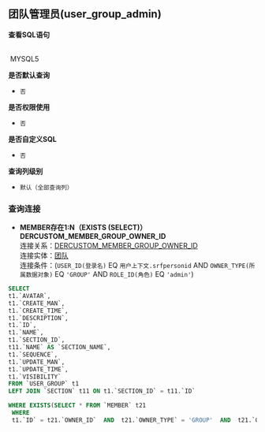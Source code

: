## 团队管理员(user_group_admin) <!-- {docsify-ignore-all} -->



<p class="panel-title"><b>查看SQL语句</b></p>
<br>

<el-row>
&nbsp;<el-tag @click="MYSQL5 = true">MYSQL5</el-tag>
</el-row>

<br>
<p class="panel-title"><b>是否默认查询</b></p>

* `否`

<p class="panel-title"><b>是否权限使用</b></p>

* `否`

<p class="panel-title"><b>是否自定义SQL</b></p>

* `否`

<p class="panel-title"><b>查询列级别</b></p>

* `默认（全部查询列）`




### 查询连接
* **MEMBER存在1:N（EXISTS (SELECT)）DERCUSTOM_MEMBER_GROUP_OWNER_ID**<br>
连接关系：[DERCUSTOM_MEMBER_GROUP_OWNER_ID](der/DERCUSTOM_MEMBER_GROUP_OWNER_ID)<br>
连接实体：[团队](module/Base/group)<br>
连接条件：(`USER_ID(登录名)` EQ `用户上下文.srfpersonid` AND `OWNER_TYPE(所属数据对象)` EQ `'GROUP'` AND `ROLE_ID(角色)` EQ `'admin'`)<br>




<el-dialog v-model="MYSQL5" title="MYSQL5">

```sql
SELECT
t1.`AVATAR`,
t1.`CREATE_MAN`,
t1.`CREATE_TIME`,
t1.`DESCRIPTION`,
t1.`ID`,
t1.`NAME`,
t1.`SECTION_ID`,
t11.`NAME` AS `SECTION_NAME`,
t1.`SEQUENCE`,
t1.`UPDATE_MAN`,
t1.`UPDATE_TIME`,
t1.`VISIBILITY`
FROM `USER_GROUP` t1 
LEFT JOIN `SECTION` t11 ON t1.`SECTION_ID` = t11.`ID` 

WHERE EXISTS(SELECT * FROM `MEMBER` t21 
 WHERE 
 t1.`ID` = t21.`OWNER_ID`  AND  t21.`OWNER_TYPE` = 'GROUP'  AND  t21.`OWNER_SUBTYPE` = 'GROUP'  AND  ( t21.`USER_ID` = #{ctx.sessioncontext.srfpersonid}  AND  t21.`OWNER_TYPE` = 'GROUP'  AND  t21.`ROLE_ID` = 'admin' ) )
```

</el-dialog>

<script>
 const { createApp } = Vue
  createApp({
    data() {
      return {
                MYSQL5 : false
        
      }
    },
    methods: {
    }
  }).use(ElementPlus).mount('#app')
</script>